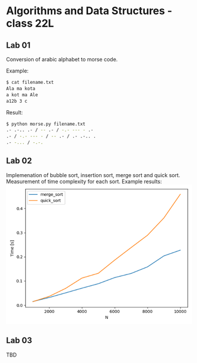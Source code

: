 # Algorithms and Data Structures - class 22L

## Lab 01 
Conversion of arabic alphabet to morse code.

Example: 
```bash
$ cat filename.txt
Ala ma kota
a kot ma Ale
a12b 3 c
```
Result:
```bash
$ python morse.py filename.txt
.- .-.. .- / -- .- / -.- --- - .-
.- / -.- --- - / -- .- / .- .-.. .
.- -... / -.-.
```

## Lab 02 
Implemenation of bubble sort, insertion sort, merge sort and quick sort. Measurement of time complexity for each sort. Example results:
![quick_sort_vs_merge_sort](https://github.com/dazeeeed/algorithms-and-data-structures-22L/blob/main/lab02/quick_sort_vs_merge_sort.png)

## Lab 03
TBD